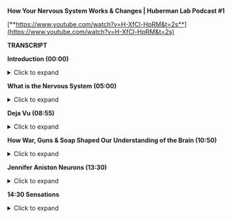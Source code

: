 **How Your Nervous System Works & Changes | Huberman Lab Podcast #1**

[**https://www.youtube.com/watch?v=H-XfCl-HpRM&t=2s**](https://www.youtube.com/watch?v=H-XfCl-HpRM&t=2s)

**TRANSCRIPT**

**Introduction (00:00)**
<details>
<summary> Click to expand </summary>
Welcome to the Huberman Lab Podcast where we discuss science and science-based tools for everyday life. (upbeat guitar music) I'm Andrew Huberman and I'm a professor of neurobiology and ophthalmology at Stanford School of Medicine. For today's podcast we're going to talk about the parts list of the nervous system. Now that might sound boring, but these are the bits and pieces that together make up everything about your experience of life, from what you think about to what you feel, what you imagine, and what you accomplish from the day you're born until the day you die. That parts list is really incredible because it has a history associated with it that really provides a window into all sorts of things like engineering, warfare, religion, and philosophy. So I'm going to share with you the parts list that makes up who you are through the lens of some of those other aspects of life and other aspects of the history of the discovery of the nervous system. By the end of this podcast I promise you're going to understand a lot more about how you work and how to apply that knowledge. There's going to be a little bit of story. There's going to be a lot of discussion about the people who made these particular discoveries. There'll be a little bit of technical language. There's no way to avoid that. But at the end you're going to have in hand what will be the equivalent of an entire semester of learning about the nervous system and how you work So a few important points before we get started. I am not a medical doctor. That means I don't prescribe anything. I'm a professor, so sometimes I'll profess things. In fact, I profess a lot of things. We are going to talk about some basic functioning of the nervous system parts and et cetera, but we're also going to talk about how to apply that knowledge. That said, your healthcare, your wellbeing is your responsibility. So anytime we talk about tools please filter it through that responsibility. Talk to a healthcare professional if you're going to explore any new tools or practices and be smart in your pursuit of these new tools. Also wanna emphasize that this podcast and the other things I do on social media are my personal goal of bringing zero cost to consumer information to the general public. It is separate from my role at Stanford University. In that spirit I really want to thank the sponsors of today's podcast. The first one is Athletic Greens which is an all-in-one drink. It's a greens drink that has vitamins, minerals, probiotics, prebiotics. I've been using Athletic Greens since 2012 so I'm really delighted that they're sponsoring the podcast. The reason I like it is because I like vitamins and minerals, I think they're important to my health and it can be kind of overwhelming to know what to take in that landscape. So by taking one thing that also happens to taste really good I get all the vitamins minerals, et cetera, that I need. There's also a lot of data there now about the importance of the gut microbiome for immune health and for the gut brain access, all these things. And the probiotics and prebiotics are important to me for that reason. If you want to try Athletic Greens you can go to athleticgreens.com/huberman, and put in the code word Huberman at checkout. If you do that they'll send you a year's supply of vitamin D3 and K2. There's a lot in the news lately about the importance of vitamin D3. We can all get vitamin D3 from sunlight but many of us aren't getting enough sunlight. Vitamin D3 has been shown to be relevant to the immune system and the hormone systems, et cetera. So once again that's athleticgreens.com/huberman, enter Huberman at checkout, and you get the year supply of D3 and K2 along with your Athletic Greens. This podcast is also brought to us by Inside Tracker which is a health monitoring company. It uses blood tests and saliva tests to look at things like DNA and metabolic markers and monitors your hormones, a huge number of different parameters of health that really can only be measured accurately through blood and saliva tests. I use Inside Tracker because I'm a big believer in data. There's a lot of aspects to our biology that can only be accurately measured by way of blood tests and saliva tests. The thing that's really nice about Inside Tracker is that rather than just giving you a bunch of numbers back of the levels of these things in your body, it gives you, through a really simple platform, information about what to do with all those levels of hormones and metabolic markers, et cetera. It also has a feature which is particularly interesting which it measures your inner age, which is more a measure of your biological age as opposed to your chronological age. And all that information is organized so that you can make changes in your nutritional regimes or your exercise regimes and watch how those markers change over time. So if you want to try Inside Tracker you can go to insidetracker.com/huberman and they'll give you 25% off at checkout.
</details>

**What is the Nervous System (05:00)**
<details>
<summary> Click to expand </summary>
So let's talk about the nervous system. The reason I say your nervous system and not your brain is because your brain is actually just one piece of this larger, more important thing, frankly, that we call the nervous system. The nervous system includes your brain and your spinal cord but also all the connections between your brain and your spinal cord and the organs of your body. It also includes, very importantly, all the connections between your organs back to your spinal cord and brain. So the way to think about how you function at every level from the moment you're born until the day you die, everything you think and remember and feel and imagine is that your nervous system is this continuous loop of communication between the brain, spinal cord, and body and body, spinal cord, and brain. In fact, we really can't even separate them. It's one continuous loop. You may have heard of something called a Mobius strip. A Mobius strip is almost like one of these impossible figures that no matter which angle you look at it from you can't tell where it starts and where it ends. And that's really how your nervous system is built. That's the structure that allows you to, for instance, deploy immune cells, to release cells that will go kill infection when you're in the presence of infection. Most people just think about that as a function of the immune system but actually it's your nervous system that tells organs like your spleen to release killer cells that go and hunt down those bacterial and viral invaders and gobble them up. If you have a stomach ache, for instance, sure, you feel that in your stomach, but it's really your nervous system that's causing the stomach ache. The ache aspect of it is a nervous system feature. So when we want to talk about experience or we want to talk about how to change the self in any way, we really need to think about the nervous system first. It is fair to say that the nervous system governs all other biological systems of the body, and it's also influenced by those other biological systems. So if we're talking about the nervous system we need to get a little specific about what we mean. It's not just this big loop of wires. In fact, there's a interesting story about that because at the turn of the sort of 1800s to 1900s, it actually was believed that our nervous system was just one giant cell. But two guys, that names aren't super important, but in fairness to their important discovery, Ramon y Cajal, a Spaniard, Camillo Golgi, an Italian guy, figured out how to label or stain the nervous system in a way that revealed, oh my goodness, we're actually made up of trillions of these little cells, nerve cells that are called neurons. And that's what a neuron is. It's just a nerve cell. They also saw that those nerve cells weren't touching one another. They're actually separated by little gaps. And those little gaps you may have heard of before, they're called synapses. Those synapses are where the chemicals from one neuron are kind of spit out or vomited into. And then the next nerve cell detects those chemicals and then passes electricity down its length to the next nerve cell and so forth. So really the way to think about your body and your thoughts and your mind is that you are a flow of electricity, right? There's nothing mystical about this. You're a flow of electricity between these different nerve cells. And depending on which nerve cells are active you might be lifting your arm or lowering your arm. You might be seeing something and perceiving that it's red or you might be seeing something and perceiving that it's green, all depending on which nerve cells are electrically active at a given moment. The example of perceiving red or perceiving green is a particularly good example because so often our experience of the world makes it seem as if these out these things that are happening outside us are actually happening inside us.
</details>

**Deja Vu (08:55)**
<details>
<summary> Click to expand </summary>
But the language of the nervous system is just electricity. It's just like a Morse code of some sort or the syllables and words and consonants and vowels of language. It just depends on how they're assembled, what order. And so that brings us to the issue of how the nervous system works. The way to think about how the nervous system works is that our experiences, our memories, everything is sort of like the keys on a piano being played in a particular order, right? If I play the keys on a piano in a particular order and with a particular intensity, that's a given song. We can make that analogous to a given experience. It's not really that the key, you know, A sharp or E flat is the song. It's just one component of the song. So when you hear that, you know, for instance, there's a brain area called the hippocampus, which there is, that's involved in memory. Well, it's involved in memory, but it's not that memories are stored there as, you know, sentences. They're stored there as patterns of electricity in neurons that when repeated, give you the sense that you are experiencing the thing again. In fact, deja vu, the sense that what you're experiencing is so familiar and like something that you've experienced previously is merely that the neurons that were active in one circumstance are now becoming active in the same circumstance again. And so it's really just like hearing the same song maybe not played on a piano but next time on a classical guitar, there's something similar about that song even though it's being played on two different instruments. So I think it's important that people understand the parts of their nervous system, and that it includes so much more than just the brain and that there are these things, neurons and synapses. But really that it's the electrical activity of these neurons that dictates our experience. So if the early 1900s were when these neurons were discovered, certainly a lot has happened since then.
</details>

**How War, Guns & Soap Shaped Our Understanding of the Brain (10:50)**
<details>
<summary> Click to expand </summary>
And in that time between the early 1900s and now there's some important events that actually happened in history that gave us insight into how the nervous system works. One of the more surprising ones was actually warfare. So as most everybody knows in warfare people get shot and people often die but many people get shot and they don't die. And in World War One, there were some changes in artillery, in bullets that made for a situation where bullets would enter the body and brain at very discrete locations and would go out the other side of the body or brain and also make a very small hole at that exit location. And in doing so produced a lot of naturally occurring lesions of the nervous system. Now you say, okay, well, how does that relate to neuroscience? Well, unlike previous years where a lot of the artillery would create these big sort of holes as the bullets would blow out of the brain or body, I know this is rather gruesome, when the holes were very discrete they entered at one point and left at another point, they would take out or destroy very discrete bits of neural tissue, of the nervous system. So people were coming back from war with holes in their brain and in other parts of their nervous system that were limited to very specific locations. In addition to that, there was some advancement in the cleaning of wounds that happened so many more people were surviving. What this meant was that neurologists now had a collection of patients that would come back and they'd have holes in very specific locations of their brain. And they'd say things like, well, I can recognize faces but I can't recognize who those faces belong to. I know it's a face, but I don't know who it belongs to. And after that person eventually died the neurologist would figure out, ah, I've had 10 patients that all told me that they couldn't recognize faces. And they all had these bullet holes that went through a particular region of the brain. And that's how we know a lot about how particular brain regions like the hippocampus work. In fact, some of the more amazing examples of this, where people would come back and they, for instance, would speak in complete gibberish whereas previously they could speak normally. And even though they were speaking in complete gibberish they could understand language perfectly. That's how we know that speech and language are actually controlled by separate portions of the nervous system. And there are many examples like that.
</details>

**Jennifer Aniston Neurons (13:30)**
<details>
<summary> Click to expand </summary>
People that couldn't recognize the faces of famous people or, and that actually brings us to an interesting example in modern times. Many, many years later in the early 2000s there was actually a paper that was published in the journal "Nature", excellent journal, showing that in a human being, a perfectly healthy human being, there was a neuron that would become electrically active only when the person viewed the picture of Jennifer Aniston, the actress. So literally a neuron that represented Jennifer Aniston, so-called Jennifer Aniston cells, neuroscientists know about the Jennifer Aniston cells. If you can recognize Jennifer Aniston's face you have Jennifer Aniston neurons, and presumably also have neurons that can recognize the faces of other famous and non-famous people. So that indicates that our brain is really a map of our experience. We come into the world and our brain has a kind of bias towards learning particular kinds of things. It's ready to receive information and learn that information, but the brain is really a map of experience.
</details>

**14:30  Sensations**
<details>
<summary> Click to expand </summary>
So let's talk about what experience really is. What does it mean for your brain to work? Well I think it's fair to say that the nervous system really does five things, maybe six. The first one is sensation. So this is important to understand for any and all of you that want to change your nervous system or to apply tools to make your nervous system work better. Sensation is a non-negotiable element of your nervous system. You have neurons in your eye that perceive certain colors of light and certain directions of movement. You have neurons in your skin that perceive particular kinds of touch, like light touch or firm touch or painful touch. You have neurons in your ears that perceive certain sounds. Your entire experience of life is filtered by these, what we call sensory receptors if you want to know what the name is. So this always raises an interesting question. People ask, well, is there much more out there? Is there a lot more happening in the world that I'm not experiencing or that humans aren't experiencing? And the answer of course is yes, there are many species on this planet that are perceiving things that we will never perceive unless we apply technology. The best example I could think of off the top of my head would be something like infrared vision. There are snakes out there, pit vipers and so forth, that can sense heat emissions from other animals. They don't actually see their shape. They sense their heat shape and their heat emissions. Humans can't do that unless of course they put on infrared goggles or something that would allow them to detect those heat emissions.

**Magnetic Sensing & Mating (16:10)**
<details>
<summary> Click to expand </summary>
There are turtles and certain species of birds that migrate long distances that can detect magnetic fields because they have neurons, again, it's the nervous system that allows them to do this. So they have neurons in their nose and in their head that allow them to migrate along magnetic fields in order to, as amazing as this sounds, go from one particular location in the ocean, thousands of miles away to all aggregate on one particular beach at a particular time of year so that they can mate, lay eggs, and then wander back off into the sea to die. And then their young will eventually hatch, those cute little turtles will shuffle to the ocean, swim off and go do the exact same thing. They don't migrate that distance by vision. They don't do it by smell. They do it by sensing magnetic fields. And many other species do these incredible things. We don't, humans are not magnetic sensing organisms. We can't do that because we don't have receptors that sense magnetic fields. There's some data that maybe some humans can sense magnetic fields but you should be very skeptical of anyone that's convinced that they can do that with any degree of robustness or accuracy, because even the people that can do this aren't necessarily aware that they can. Maybe a topic for a future podcast. So we have sensation, then we have perception.
</details>

**Perceptions & The Spotlight of Attention (17:30)**
<details>
<summary> Click to expand </summary>
Perception is our ability to take what we're sensing and focus on it and make sense of it, to explore it, to remember it. So really perceptions are just whichever sensations we happen to be paying attention to at any moment. And you can do this right now. You can experience perception and the difference between perception and sensation very easily. If, for instance, I tell you to pay attention to the contact of your feet, the bottoms of your feet, with whatever surface they happen to be in contact with, maybe it's shoes, maybe it's the floor, if your feet are up maybe it's air. The moment you place your, what we call the spotlight of attention or the spotlight of perception on your feet. You are now perceiving what was happening there, what was being sensed there. The sensation was happening all along however. So while sensation is not negotiable you can't change your receptors unless you adopt some new technology, perception is under the control of your attention.
</details>

**Multi-Tasking Is Real (18:30)**
<details>
<summary> Click to expand </summary>
And the way to think about attention is it's like a spotlight, except it's not one spotlight. You actually have two attentional spotlights. Anyone that tells you you can't multitask, tell them they're wrong. And if they disagree with you tell them to contact me because in old world primates of which humans are, we are able to do what's called covert attention. We can place a spotlight of attention on something, for instance, something we're reading or looking at or someone that we're listening to. And we can place a second spotlight of attention on something we're eating and how it tastes or our child running around in the room or my dog. You can split your attention into two locations but of course you can also bring your attention, that is, your perception, to one particular location. You can dilate your attention kind of like making a spotlight more diffuse or you can make it more concentrated. This is very important to understand if you're going to think about tools to improve your nervous system, whether or not that tool is in the form of a chemical that you decide to take, maybe a supplement to increase some chemical in your brain if that's your choice, or a brain machine device or you're going to try and learn something better by engaging in some focus or motivated pursuit for some period of time each day. Attention is something that is absolutely under your control, in particular when you're rested. And we'll get back to this. But when you are rested, and we'll define rest very clearly, you are able to direct your attention in very deliberate ways.
</details>

**Bottom-Up vs. Top-Down Control of Behavior (20:10)**
<details>
<summary> Click to expand </summary>
And that's because we have something in our nervous system which is sort of like a two way street. And that two way street is a communication between the aspects of our nervous system that are reflexive and the aspects of our nervous system that are deliberate. So we all know what it's like to be reflexive. You go through life, you're walking. If you already know how to walk you don't think about your walking. You just walk. And that's because the nervous system wants to pass off as much as it can to reflexive action. That's called bottom up processing. It really just means that information is flowing in through your senses, regardless of what you're perceiving, that information is flowing up and it's directing your activity. But at any moment, for instance, let's say a car screeches in front of you around the corner, and you suddenly pause. You are now moving into deliberate action. You would start looking around in a very deliberate way. The nervous system can be reflexive in its action or it can be deliberate.
</details>

**Focusing the Mind (21:15)**
<details>
<summary> Click to expand </summary>
If reflexive action tends to be what we call bottom up, deliberate action and deliberate perceptions and deliberate thoughts are top down. They require some effort and some focus. But that's the point, you can decide to focus your attention and energy on anything you want. You can decide to focus your behavior in any way you want. But it will always feel like it requires some effort and some strain. Whereas when you're in reflexive mode, just walking and talking and eating and doing your thing it's going to feel very easy. And that's because your nervous system basically wired up to be able to do most things easily without much metabolic demand, without consuming much energy. But the moment you try and do something very specific, you're going to feel a sort of mental friction. It's going to be challenging.
</details>

**Emotions + The Chemicals of Emotions (21:55)**
<details>
<summary> Click to expand </summary>
So we've got sensations, perceptions, and then we've got things that we call feelings slash emotions. And these get a little complicated because almost all of us, I would hope all of us, are familiar with things like happiness and sadness or boredom or frustration. Scientists argue like crazy, neuroscientists and psychologists and philosophers for that matter, argue like crazy about what these are and how they work. Certainly emotions and feelings are the product of the nervous system. They involve the activity of neurons. But as I mentioned earlier, neurons are electrically active but they also release chemicals. And there's a certain category of chemicals that has a very profound influence on our emotional states. They're called neuromodulators. And those neuromodulators have names that probably you've heard of before. Things like dopamine and serotonin and acetylcholine, epinephrine. Neuromodulators are really interesting because they bias which neurons are likely to be active and which ones are likely to be inactive. A simple way to think about neuromodulators is they are sort of like playlists that you would have on any kind of device where you're going to play particular categories of music. So for instance, dopamine, which is often discussed as the molecule of reward or joy, it is involved in reward. And it does tend to create a sort of upbeat mood when released in appropriate amounts in the brain. But the reason it does that is because it makes certain neurons and neural circuits as we call them more active and others less active. Okay. So serotonin, for instance, is a molecule that when released tends to make us feel really good with what we have, our sort of internal landscape and the resources that we have, whereas dopamine more than being a molecule of reward is really more a molecule of motivation toward things that are outside us and that we want to pursue. And we can look at healthy conditions or situations like being in pursuit of a goal where every time we accomplish something en route to that goal, a little bit of dopamine is released and we feel more motivation, that happens. We can also look at the extreme example of something like mania, where somebody is so relentlessly in pursuit of external things like money and relationships that they're sort of in this delusional state of thinking that they have the resources that they need in order to pursue all these things when in fact they don't. So these neuromodulators can exist in normal levels, low levels, high levels.
</details>

**Antidepressants (24:30)**
<details>
<summary> Click to expand </summary>
And that actually gives us a window into a very important aspect of neuroscience history that all of us are impacted by today, which is the discovery of antidepressants and so-called anti-psychotics. In the 1950s, '60s, and '70s, it was discovered that there are compounds, chemicals that can increase or decrease serotonin, that can increase or decrease dopamine. And that led to the development of most of what we call antidepressants. Now, the trick here or the problem is that most of these drugs, especially in the 1950s and '60s, they would reduce serotonin but they would also reduce dopamine or they would increase serotonin, but they would also increase some other neuromodulator chemical. And that's because all these chemical systems in the body, but the neuromodulators in particular, have a lot of receptors. Now, these are different than the receptors we were talking about earlier. The receptors I'm talking about now are sort of like parking spots where dopamine is released. And if it attaches to a receptor, say on the heart, it might make the heart beat faster because there's a certain kind of receptor on the heart. Whereas if dopamine is released and goes and attaches to muscle it might have a completely different effect on the muscle. And in fact, it does. So different receptors on different organs of the body are the ways that these neuromodulators can have all these different effects on different aspects of our biology. This is most salient in the example of some of the antidepressants that have sexual side effects or that blunt appetite or that blunt motivation. You know, many of these which increase serotonin can be very beneficial for people. It can elevate their mood. It can make them feel better. But they also if their, the doses are too high or if that particular drug isn't right for somebody that person experiences challenges with motivation or appetite or libido because serotonin is binding to receptors in the areas of the brain that control those other things as well. So we talked about sensation. We talked about perception. When we talk about feelings, we have to consider these neuromodulators. And we have to consider also that feelings and emotions are contextual. In some cultures showing a lot of joy or a lot of sadness is entirely appropriate, in other cultures it's considered inappropriate. So I don't think it's fair to say that there is a sadness circuit or area of the brain or a happiness circuit or area of the brain. However, it is fair to say that certain chemicals and certain brain circuits tend to be active when we are in motivated states, tend to be active when we are in non-motivated lazy states, tend to be active when we are focused and tend to be active when we are not focused. I want to emphasize also that emotions are something that we generally feel are not under our control. We feel like they kind of geyser up within us and they just kind of happen to us. And that's because they are somewhat reflexive. We don't really set out with a deliberate thought to be happy or a deliberate thought to be sad. We tend to experience them in kind of a passive reflexive way. And that brings us to the next thing, which are thoughts.
</details>

**Thoughts & Thought Control (27:40)**
<details>
<summary> Click to expand </summary>
Thoughts are really interesting because in many ways they're like perceptions except that they draw on not just what's happening in the present but also things we remember from the past and things that we anticipate about the future. The other thing about thoughts that's really interesting is that thoughts can be both reflexive, they can just be occurring all the time sort of like pop-up windows on a poorly filtered web browser, or they can be deliberate. We can decide to have a thought. In fact, right now you could decide to have a thought just like you would decide to write something out on a piece of paper. You could decide that you're listening to a podcast, that you are in a particular location. You're not just paying attention to what's happening, you're directing your thought process. And a lot of people don't understand or at least appreciate that the thought patterns and the neural circuits that underlie thoughts can actually be controlled in this deliberate way.
</details>

**Actions (28:35)**
<details>
<summary> Click to expand </summary>
And then finally there are actions. Actions or behaviors are perhaps the most important aspect of our nervous system. Because first of all, our behaviors are actually the only thing that are going to create any fossil record of our existence. You know, after we die, the nervous system deteriorates, our skeleton will remain. But it's, you know, in the moment of experiencing something very joyful or something very sad, it can feel so all encompassing that we actually think that it has some meaning beyond that moment. But actually for humans and I think for all species, the sensations, the perceptions and the thoughts and the feelings that we have in our lifespan, none of that is actually carried forward except the ones that we take and we convert into actions such as writing, actions such as words, actions such as engineering new things. And so the fossil record of our species and each one of us is really through action. And that, in part, is why so much of our nervous system is devoted to converting sensation, perceptions, feelings, and thoughts into actions. In fact, the great neuroscientist or physiologist Sherrington won a Nobel prize for his work in mapping some of the circuitry, the connections between nerve cells that give rise to movement. And he said, "Movement is the final common pathway". The other way to think about it is that one of the reasons that our central nervous system, our brain and spinal cord include this stuff in our skull but also connects so heavily to the body is because most everything that we experience, including our thoughts and feelings, was really designed to either impact our behavior or not. And the fact that thoughts allow us to reach into the past and anticipate the future and not just experience what's happening in the moment gave rise to an incredible capacity for us to engage in behaviors that are not just for the moment, they're based on things that we know from the past and that we would like to see in the future. And this aspect of our nervous system, of creating movement, occurs through some very simple pathways. The reflexive pathway basically includes areas of the brain stem we call central pattern generators. When you walk, provided you already know how to walk, you are basically walking because you have these central pattern generators, groups of neurons that generate right foot, left foot, right foot, left foot kind of movement. However, when you decide to move in a particular deliberate way that requires a little more attention you start to engage areas of your brain for top-down processing where your forebrain works from the top down to control those central pattern generators so that maybe it's right foot, right foot, left foot, right foot, right foot, left foot if maybe you're hiking along some rocks or something. And you have to engage in that kind of movement. So movement, just like thoughts, can be either reflexive or deliberate. And when we talk about deliberate I want to be very specific about how your brain works in a deliberate way because it gives rise to a very important feature of the nervous system that we're going to talk about next, which is your ability to change your nervous system. And what I'd like to center on for a second is this notion of what does it mean for the nervous system to do something deliberately? Well, when you do something deliberately, you pay attention, you are bringing your perception to an analysis of three things, duration, how long something is is going to take or should be done, path, what you should be doing, and outcome, if you do something for a given length of time, what's going to happen. Now when you're walking down the street or you're eating or you're just talking reflexively, you're not doing this what I call DPO, duration, path, outcome, type of deliberate function in your brain and nervous system. But the moment you decide to learn something or to resist speaking or to speak up when you would rather be quiet, anytime you're deliberately kind of forcing yourself over a threshold, you're engaging these brain circuits and these nervous system circuits that suddenly make it feel as if something is challenging. Something has changed. Well, what's changed? What's changed is that when you engage in this duration, path, and outcome type of thinking or behavior or way of being you start to recruit these neuromodulators that are released from particular areas of your brain, and also it turns out from your body. and they start cuing to your nervous system. Something's different. Something's different now about what I'm doing. Something's different about what I'm feeling.
</details>

**How We Control Our Impulses (33:20)**
<details>
<summary> Click to expand </summary>
Let's give an example where perhaps somebody says something that's triggering to you. You don't like it. And you know you shouldn't respond. You feel like, oh, I shouldn't respond, I shouldn't respond, I shouldn't respond. You're actively suppressing your behavior through top down processing. Your forebrain is actually preventing you from saying the thing that you know you shouldn't say or that maybe you should wait to say or say in a different form. This feels like agitation and stress because you're actually suppressing a circuit. We actually can see examples of what happens when you're not doing this well. Some of the examples come from children. If you look at young children they don't have the forebrain circuitry to engage in this top down processing until they reach age 22, even 25. But in young children, you see this in a really robust way. You'll see they'll be rocking back and forth. It's hard for them to sit still because those central pattern generators are constantly going in the background. Whereas adults can sit still. A kid sees a piece of candy that it wants and will just reach out and grab it. Whereas an adult probably would ask if they could have a piece or wait until they were offered a piece in most cases. People that have damage to the certain areas of the frontal lobes don't have this kind of restriction. They'll just blurt things out. They'll just say things. We all know people like this. Impulsivity is a lack of top down control, a lack of top-down processing. The other thing that will turn off the forebrain and make it harder to top-down processing is a couple of drinks containing alcohol. The removal of inhibition is actually removal of neural inhibition, of nerve cells suppressing the activity of other nerve cells. And so when you look at people that have damage to their frontal lobes or you look at puppies or you look at young children, everything's a stimulus. Everything is a potential interaction for them. And they have a very hard time restricting their behavior and their speech. So a lot of the motor system is designed to just work in a reflexive way. And then when we decide we want to learn something or do something or not do something, we have to engage in this top-down restriction. And it feels like agitation because it's accompanied by the release of a neuromodulator called norepinephrine, which in the body we call adrenaline. And it actually makes us feel agitated. So for those of you that are trying to learn something new or to learn to suppress your responses or be more deliberate and careful in your responses, that is going to feel challenging for a particular reason. It's going to feel challenging because the chemicals in your body that are released in association with that effort are designed to make you feel kind of agitated. That low-level tremor that sometimes people feel when they're really, really angry is actually a chemically induced low-level tremor. And it's the, what I call limbic friction. There's an area of your brain that's involved in our more primitive reflexive responses called the limbic system. And the frontal cortex is in a friction, it's in a tug of war with that system all the time. Unless of course you have damage to the frontal lobe or you've had too much to drink or something. In which case you tend to just say and do whatever.
</details>

**Neuroplasticity: The Holy Grail of Neuroscience (36:25)**
<details>
<summary> Click to expand </summary>
And so this is really important to understand because if you want to understand neuroplasticity, you want to understand how to shape your behavior, how to shape your thinking, how to change how you're able to perform in any context, the most important thing to understand is that it requires top-down processing. It requires this feeling of agitation. In fact, I would say the agitation and strain is the entry point to neuroplasticity. So let's take a look at what neuroplasticity is. Let's explore it, not as the way it's normally talked about in modern culture, neuroplasticity, plasticity is great. Well, what exactly do people mean? Plasticity itself is just a process by which neurons can change their connections and the way they work so that you can go from things being very challenging and deliberate, requiring a lot of effort and strain, to them being reflexive. And typically when we hear about plasticity, we're thinking about positive or what I call adaptive plasticity. A lot of plasticity can be induced, for instance by brain damage, but that's generally not the kind of plasticity that we want. So when I say plasticity, unless I say otherwise I mean adaptive plasticity. And in particular most of the neuroplasticity that people want is self-directed plasticity. Because if there's one truism to neuroplasticity, it's that from birth until about age 25 the brain is incredibly plastic. Kids are learning all sorts of things but they can learn it passively. They don't have to work too hard or focus too hard, although focus helps, to learn new things, acquire new languages, acquire new skills. But if you're an adult and you want to change your neural circuitry at the level of emotions or behavior or thoughts or anything really, you absolutely need to ask two important questions. One, what particular aspect of my nervous system am I trying to change? Meaning, am I trying to change my emotions or my perceptions, my sensations? And which ones are available for me to change? And then the second question is how are you going to go about that? What is the structure of a regimen to engage neuroplasticity? And it turns out that the answer to that second question is governed by how awake or how sleepy we are. So let's talk about that next. Neuroplasticity is the ability for these connections in the brain and body to change in response to experience. And what's so incredible about the human nervous system in particular is that we can direct our own neural changes. We can decide that we want to change our brain. In other words, our brain can change itself and our nervous system can change itself. And the same can't be said for other organs of the body. Even though our other organs of the body have some ability to change, they can't direct it. They can't think and decide, you know your gut doesn't say, oh, you know, I want to be able to digest spicy foods better so I'm going to rearrange the connections to be able to do that. Whereas your brain can decide that you want to learn a language or you want to be less emotionally reactive or more emotionally engaged, and you can undergo a series of steps that will allow your brain to make those changes so that eventually it becomes reflexive for you to do that, which is absolutely incredible. For a long time it was thought that neuroplasticity was the unique gift of young animals and humans, that it could only occur when we're young. And in fact, a young brain is incredibly plastic. Children can learn three languages without an accent reflexively, whereas adults, it's very challenging. It takes a lot more effort and strain, a lot more of that duration, path, outcome kind of thinking in order to achieve those plastic changes. We now know, however, that the adult brain can change in response to experience. Nobel prizes were given for the understanding that the young brain can change very dramatically. I think one of the most extreme examples would be for people that are born blind from birth they use the area of their brain that normally would be used for visualizing objects and colors and things outside of them for braille reading. In brain imaging studies it's been shown that, you know, people who are blind from birth, when they braille read, the area of the brain that would normally light up, if you will, for vision lights up for braille reading. So that real estate is reallocated for an entirely different function. If someone is made blind in adulthood, it's unlikely that their entire visual brain will be taken over by the areas of the brain that are responsible for touch. However, there's some evidence that areas of the brain that are involved in hearing and touch can kind of migrate into that area. And there's a lot of interest now in trying to figure out how more plasticity can be induced in adulthood, more positive plasticity.
</details>

**The Portal to Neuroplasticity (41:20)**
<details>
<summary> Click to expand </summary>
And in order to understand that process we really have to understand something that might at first seem totally divorced from neuroplasticity, but actually lies at the center of neuroplasticity. And for any of you that are interested in changing your nervous system so that something that you want can go from being very hard or seem almost impossible and out of reach to being very reflexive, this is especially important to pay attention to. Plasticity in the adult human nervous system is gated, meaning it is controlled by neuromodulators. These things that we talked about earlier, dopamine, serotonin, and one in particular called acetylcholine, are what open up plasticity. They literally unveil plasticity and allow brief periods of time in which whatever information, whatever thing we're sensing or perceiving or thinking, whatever emotions we feel can literally be mapped in the brain such that later it will become much easier for us to experience and feel that thing. Now, this has a dark side and a positive side. The dark side is it's actually very easy to get neuroplasticity as an adult through traumatic or terrible or challenging experiences. But the important question is to say, why is that? And the reason that's the case is because when something very bad happens, there's the release of two sets of neuromodulators in the brain, epinephrine which tends to make us feel alert and agitated, which is associated with most bad circumstances. And acetylcholine, which tends to create a even more intense and focused perceptual spotlight. Remember earlier we were talking about perception and how it's kind of like a spotlight. Acetylcholine makes that light particularly bright and particularly restricted to one region of our experience. And it does that by making certain neurons in our brain and body active much more than all the rest. So acetylcholine is sorta like a highlighter marker upon which neuroplasticity then comes in later and says, wait, which neurons were active in this particularly alerting phase of whatever, you know, day or night, whenever this thing happened. So the way it works is this, you can think of epinephrine as creating this alertness and this kind of unbelievable level of increased attention compared to what you were experiencing before. And you can think of acetylcholine as being the molecule that highlights whatever happens during that period of heightened alertness. So just to be clear, it's epinephrine creates the alertness, that's coming from a subset of neurons in the brain stem if you're interested, and acetylcholine coming from an area of the forebrain is tagging or marking the neurons that are particularly active during this heightened level of alertness. Now that marks the cells, the neurons and the synapses for strengthening, for becoming more likely to be active in the future even without us thinking about it. Okay? So in bad circumstances this all happens without us having to do much. When we want something to happen, however, we want to learn a language, we want to learn a new skill, we want to become more motivated, what do we know for certain? We know that that process of getting neuroplasticity so that we have more focus, more motivation, absolutely requires the release of epinephrine. We have to have alertness in order to have focus and we have to have focus in order to direct those plastic changes to particular parts of our nervous system. Now, this has immense implications in thinking about the various tools, whether or not those are chemical tools or machine tools or just self-induced regimens of how long or how intensely you're going to focus in order to get neuroplasticity. But there's another side to it. The dirty secret of neuroplasticity is that no neuroplasticity occurs during the thing you're trying to learn, during the terrible event, during the great event. During the thing that you're really trying to shape and learn, nothing is actually changing between the neurons that is going to last. All the neuroplasticity, the strengthening of the synapses, the addition, in some cases, of new nerve cells or at least connections between nerve cells, all of that occurs at a very different phase of life which is when we are in sleep and non-sleep deep rest. And so neuroplasticity, which is the kind of Holy Grail of human experience of, you know, this is the New Year and everyone's thinking New Year's resolutions. And right now, perhaps everything's organized and people are highly motivated but what happens in March or April or May? Well, that all depends on how much attention and focus one can continually bring to whatever it is they're trying to learn, so much so that agitation and a feeling of strain are actually required for this process of neuro-plasticity to get triggered.
</details>

**Accelerating Learning in Sleep (46:40)**
<details>
<summary> Click to expand </summary>
But the actual rewiring occurs during periods of sleep and non-sleep deep rest. There's a study published last year that's particularly relevant here that I want to share, it was not done by my laboratory, that showed that 20 minutes of deep rest, this is not deep sleep, but essentially doing something very hard and very intense and then taking 20 minutes immediately afterwards to deliberately turn off the deliberate focused thinking and engagement actually accelerated neuroplasticity. There's another study that's just incredible. And we're going to go into this in a future episode of the podcast not too long from now, that showed that if people are learning a particular skill, it could be a language skill or a motor skill, and they hear a tone just playing in the background, and the tone is playing periodically in the background, like just a bell. In deep sleep, if that bell is played learning is much faster for the thing that they were learning while they were awake. It somehow cues the nervous system in sleep, doesn't even have to be in dreaming, that something that happened in the waking phase was especially important. So much so that that bell is sort of a Pavlovian cue, it's sort of a reminder to the sleeping brain, oh, you need to remember what it is that you were learning at that particular time of day. And the learning rates and the rates of retention, meaning how much people can remember from the thing they learned, are significantly higher under those conditions. So I'm going to talk about how to apply all this knowledge a little bit more in this podcast episode but also in future episodes. But it really speaks to the really key importance of sleep and focus, these two opposite ends of our attentional state. When we're in sleep these DPOs, duration, path, and outcome analysis are impossible. We just can't do that. We are only in relation to what's happening inside of us. So sleep is key. Also key are periods of non-sleep deep rest where we're turning off our analysis of duration, path, and outcome, in particular for the thing that we were just trying to learn. And we're in this kind of liminal state where our attention is kind of drifting all over. It turns out that's very important for the consolidation, for the changes between the nerve cells that will allow what we were trying to learn to go from being deliberate and hard and stressful and a strain to easy and reflexive. This also points to how different people, including many modern clinicians, are thinking about how to prevent bad circumstances, traumas, from routing their way into our nervous system permanently. It says that you might want to interfere with certain aspects of brain states that are away from the bad thing that happened, the brain states that happened the next day or the next month or the next year. And also, I want to make sure that I pay attention to the fact that for many of you you're thinking about neuro-plasticity not just in changing your nervous system to add something new but to also get rid of things that you don't like, right? That you want to forget bad experiences or at least remove the emotional contingency of a bad relationship or a bad relationship to some thing or some person or some event. Learning to fear certain things, less to eliminate a phobia, to erase a trauma. The memories themselves don't get erased. I'm sorry to say that the memories don't themselves get erased, but the emotional load of memories can be reduced. And there are a number of different ways that that can happen but they all require this thing that we're calling neuroplasticity. We're going to have a large number of discussions about neuroplasticity in depth, but the most important thing to understand is that it is indeed a two phase process.
</details>

**The Pillar of Plasticity (50:20)**
<details>
<summary> Click to expand </summary>
What governs the transition between alert and focused and these deep rest and deep sleep states is a system in our brain and body, a certain aspect of the nervous system called the autonomic nervous system. And it is immensely important to understand how this autonomic nervous system works. It has names like the sympathetic nervous system and parasympathetic nervous system which frankly are complicated names because they're a little bit misleading. Sympathetic is the one that's associated with more alertness. Parasympathetic is the one that's associated with more calmness. And it gets really misleading because the sympathetic nervous system sounds like sympathy. And then people think it's related to calm. I'm going to call it the alertness system and the calmness system, because even though sympathetic and parasympathetic are sometimes used, people really get confused. So the way to think about the autonomic nervous system and the reason it's important for every aspect of your life, but in particular for neuroplasticity and engaging in these focus states and in these de-focused states is that it works sort of like a seesaw. Every 24 hours, we're all familiar with the fact that when we wake up in the morning we might be a little bit groggy but then generally we're more alert. And then as evening comes around we tend to become a little more relaxed and sleepy. Eventually at some point at night, we go to sleep. So we go from alert to deeply calm. And as we do that, we go from an ability to engage in these very focused duration, path, outcome types of analyses to states in sleep that are completely divorced from duration, path, and outcome in which everything is completely random and untethered in terms of our sensations, perceptions and feelings and so forth. So every 24 hours, we have a phase of our day that is optimal for thinking and focusing and learning and neuroplasticity and doing all sorts of things. We have energy as well. And at another phase of our day we're tired and we have no ability to focus. We have no ability to engage in duration, path, outcome types of analyses. And it's interesting that both phases are important for shaping our nervous system in the ways that we want. So if we want to engage neuroplasticity and we want to get the most out of our nervous system we each have to master both the transition between wakefulness and sleep and the transition between sleep and wakefulness. Now so much has been made of the importance of sleep. And it is critically important for wound healing, for learning as I just mentioned, for consolidating learning, for all aspects of our immune system. It is the one period of time in which we're not doing these duration, path, and outcome types of analyses. And it is critically important to all aspects of our health, including our longevity. Much less has been made, however, of how to get better at sleeping, how to get better at the process that involves falling asleep, staying asleep, and accessing the states of mind and body that involve total paralysis. Most people don't know this but you're actually paralyzed during much of your sleep so that you can't act out your dreams, presumably. But also where your brain is in a total idle state where it's not controlling anything, it's just left to kind of free run. And there are certain things that we can all do in order to master that transition, in order to get better at sleeping. And it involves much more than just how much we sleep. We're all being told, of course, that we need to sleep more but there's also the issue of sleep quality, accessing those deep States of non DPO thinking. Accessing the right timing of sleep, not a lot has been discussed publicly, as far as I'm aware, of when to time your sleep. I think we all can appreciate that sleeping for half an hour throughout the day so that you get a total of eight hours of sleep every 24 hour cycle is probably very different and not optimal compared to a solid block of eight hours of sleep. Although there are people that have tried this, I think it's been written about in various books. Not many people can stick to that schedule. Incidentally, I think it's called the Uberman schedule, not to be confused with the Huberman schedule because first of all my schedule doesn't look anything like that. And second of all I would never attempt such a sleeping regime. The other thing that is really important to understand is that we have not explored, as a culture, the rhythms that occur in our waking states. So much has been focused on the value of sleep and the importance of sleep, which is great. But I don't think that most people are paying attention to what's happening in their waking states and when their brain is optimized for focus, when their brain is optimized for these DPOs, these duration, path, outcome types of engagements for learning and for changing and when are their brain is probably better suited for more reflexive thinking and behaviors.
</details>

**Leveraging Ultradian Cycles & Self Experimentation (55:00)**
<details>
<summary> Click to expand </summary>
And it turns out that there's a vast amount of scientific data which points to the existence of what are called ultradian rhythms. You may have heard of circadian rhythms. Circadian means, circa, about a day. So it's 24 hour rhythms because the earth spins once every 24 hours. Ultradian rhythms occur throughout the day and they require less time, they're shorter. The most important ultradian rhythm for sake of this discussion is the 90 minute rhythm that we're going through all the time in our ability to attend and focus. And in sleep, we are, our sleep is broken up into 90 minute segments. Early in the night we have more phase one and phase two lighter sleep. And then we go into our deeper phase three and phase four sleep. And then we return to phase one, two, three, four. So all night, you're going through these ultradian rhythms of stage one, two, three, four, one, two, three, four, it's repeating. Most people perhaps know that. Maybe they don't. But you wake up in the morning, these ultradian rhythms continue. And it turns out that we are optimized for focus and attention within these 90 minute cycles so that at the beginning of one of these 90 minute cycles maybe you sit down to learn something new or to engage in some new challenging behavior, for the first five or 10 minutes of one of those cycles it's well-known that the brain and the neural circuits and the neuromodulators are not going to be optimally tuned to whatever it is you're trying to do. But as you drop deeper into that 90 minute cycle your ability to focus and to engage in this DPO process and to direct neuroplasticity and to learn is actually much greater. And then you eventually pop out of that at the end of the 90 minute cycle. So these cycles are occurring in sleep and these cycles are occurring in wakefulness. And all of those are governed by this seesaw of alertness to calmness that we call the autonomic nervous system. So if you want to master and control your nervous system, regardless of what tool you reach to, whether or not it's a pharmacologic tool or whether or not it's a behavioral tool or whether or not it's a brain machine interface tool, it's vitally important to understand that your entire existence is occurring in these 90 minute cycles, whether or not you're asleep or awake. And so you really need to learn how to wedge into those 90 minute cycles. And for instance, it would be completely crazy and counterproductive to try and just learn information while in deep sleep by listening to that information because you're not able to access it. It would be perfectly good, however, to engage in a focused bout of learning each day. And now we know how long that focused bout of learning should be, it should be at least one 90 minute cycle. And the expectation should be that the early phase of that cycle is going to be challenging. It's going to hurt. It's not going to feel natural. It's not going to feel like flow. But that you can learn and the circuits of your brain that are involved in focus and motivation can learn to drop into a mode of more focus, get more neuroplasticity in other words, by engaging these ultradian cycles at the appropriate times of day. For instance, some people are very good learners early in the day and not so good in the afternoon. So you can start to explore this process even without any information about the underlying neurochemicals by simply paying attention, not just to when you go to sleep and when you wake up each morning, how deep or how shallow your sleep felt to you subjectively. But also, throughout the day, when your brain tends to be most anxious. Because it turns out that has a correlate related to perception that we will talk about. You can ask yourself when are you most focused? When are you least anxious? When do you feel most motivated? When do you feel least motivated? By understanding how the different aspects of your perception, sensation, feeling, thought, and actions, tend to want to be engaged or not want to be engaged. You develop a very good window into what's going to be required to shift your ability to focus or shift your ability to engage in creative type thinking at different times of day, should you choose. And so that's where we're heading, going forward. It all starts with mastering this seesaw that is the autonomic nervous system, that at a course level is a transition between wakefulness and sleep, but at a finer level, and just as important, are the various cycles, these ultradian 90 minute cycles that govern our life all the time, 24 hours a day every day of our life. And so we're going to talk about how you can take control of the autonomic nervous system so that you can better access neuroplasticity, better access sleep, even take advantage of the phase that is the transition between sleep and waking to access things like creativity and so forth. All based on studies that have been published over the last 100 years, mainly within the last 10 years and some that are very, very new. And that point to the use of specific tools that will allow you to get the most out of your nervous system. So today we covered a lot of information. It was sort of a whirlwind tour of everything from neurons and synapses to neuroplasticity and the autonomic nervous system. We will revisit a lot of these themes going forward. So if all of that didn't sink in in one pass, please don't worry. We will come back to these themes over and over again. I wanted to equip you with a language so that we're all developing a kind of common base set of information going forward. And I hope the information is valuable to you in your thinking about what is working well for you and what's working less well and what's been exceedingly challenging, what's been easy for you in terms of your pursuit of particular behaviors or emotional states where your challenges or the challenges of people that you know might reside. As promised in our welcome video, the format of the "Huberman Lab" podcast is to dive deep into individual topics for an entire month at a time. So for the entire month of January we're going to explore this incredible state that is sleep and a related state, which is non-sleep deep rest and what they do for things like learning, resetting our emotional capacity. Everyone's probably familiar with the fact that when we're sleep deprived we're so much less good at dealing with life circumstances. We're more emotionally labile. Why is that? How is that? But most importantly, we're going to talk about how to get better at sleeping and how to access better sleep even when your sleep timing or duration is compromised. We're also going to talk about the data that support this very interesting state called non-sleep deep rest where one is neither asleep nor awake, but it turns out one can recover some of the neuromodulators and more importantly the processes involved in sensation, perception, feeling, thought, and action. It's sure to be a very rich discussion back and forth where I'm answering your questions and providing tools. And I'm certain you're also going to learn a lot of information about neuroscience and what makes up this incredible phase of your life where you think you're not conscious, but you're actually resetting and renewing yourself in order to perform better, feel better, et cetera, in the waking state. If you want to support the podcast, please click the like button and subscribe on YouTube. Leave us a comment if you have any feedback for us. And on Apple, you can also leave a review and comments for us to improve the podcast experience for you. Please also check out our sponsors and thank you so much. We'll see you on the next episode next week. (upbeat guitar music)
</details>

> Written with [StackEdit](https://stackedit.io/).
